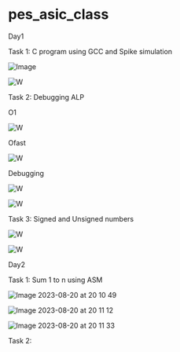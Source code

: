 # pes_asic_class
Day1

Task 1: C program using GCC and Spike simulation

![Image](https://github.com/mauriya0202/pes_asic_class/assets/112739882/895b2af0-944c-43c9-a9b9-b110223f246d)

![W](https://github.com/mauriya0202/pes_asic_class/assets/112739882/b2a7294a-ee58-4871-8890-1a94d676de48)




Task 2: Debugging ALP

O1

![W](https://github.com/mauriya0202/pes_asic_class/assets/112739882/4bde14fc-eea8-408d-835f-b212ce06a037)


Ofast

![W](https://github.com/mauriya0202/pes_asic_class/assets/112739882/c23e717c-707f-4b72-a20f-fff7bfbfc44c)


Debugging

![W](https://github.com/mauriya0202/pes_asic_class/assets/112739882/6ae1e6f1-b476-4233-855d-f06b1de6c77e)


![W](https://github.com/mauriya0202/pes_asic_class/assets/112739882/f6f0fc39-6a8d-40eb-89a6-dd702435a96e)


Task 3: Signed and Unsigned numbers

![W](https://github.com/mauriya0202/pes_asic_class/assets/112739882/64fbde5d-ad02-4ca9-8516-3fa2d9cde02f)


![W](https://github.com/mauriya0202/pes_asic_class/assets/112739882/f8b491af-3adb-4507-a910-ed7ac02c3830)



Day2

Task 1: Sum 1 to n using ASM

![Image 2023-08-20 at 20 10 49](https://github.com/mauriya0202/pes_asic_class/assets/112739882/c3ee885d-2609-49a5-9449-31fcfa15e7a6)

![Image 2023-08-20 at 20 11 12](https://github.com/mauriya0202/pes_asic_class/assets/112739882/b87f94d9-4d4d-4a9e-8c40-725aa73fcfff)

![Image 2023-08-20 at 20 11 33](https://github.com/mauriya0202/pes_asic_class/assets/112739882/5a03b095-1271-409f-b104-5d120bd65bd1)

Task 2:


